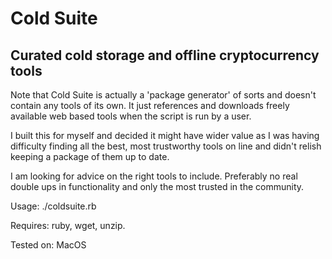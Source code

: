 # Cold Suite
## Curated cold storage and offline cryptocurrency tools

Note that Cold Suite is actually a 'package generator' of sorts and doesn't contain any tools of its own. 
It just references and downloads freely available web based tools when the script is run by a user.

I built this for myself and decided it might have wider value as I was having difficulty finding all the best, 
most trustworthy tools on line and didn't relish keeping a package of them up to date.

I am looking for advice on the right tools to include. Preferably no real double ups in functionality and only 
the most trusted in the community.

Usage: ./coldsuite.rb

Requires:  ruby, wget, unzip.

Tested on: MacOS
